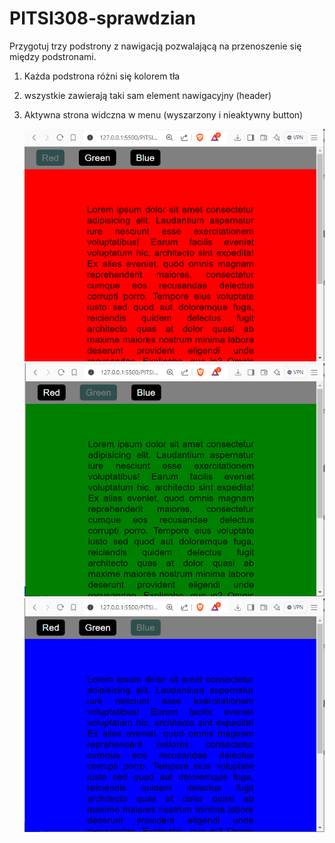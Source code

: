 # PITSI308-sprawdzian

Przygotuj trzy podstrony z nawigacją pozwalającą na przenoszenie się między podstronami.

1. Każda podstrona różni się kolorem tła
2. wszystkie zawierają taki sam element nawigacyjny (header)
3. Aktywna strona widczna w menu (wyszarzony i nieaktywny button)

   ![red.png](red.PNG)
   ![green.png](green.PNG)
![green.png](blue.PNG)
